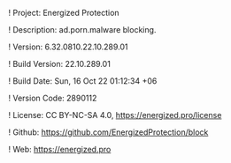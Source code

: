 ! Project: Energized Protection

! Description: ad.porn.malware blocking.

! Version: 6.32.0810.22.10.289.01

! Build Version: 22.10.289.01

! Build Date: Sun, 16 Oct 22 01:12:34 +06

! Version Code: 2890112

! License: CC BY-NC-SA 4.0, https://energized.pro/license

! Github: https://github.com/EnergizedProtection/block

! Web: https://energized.pro
